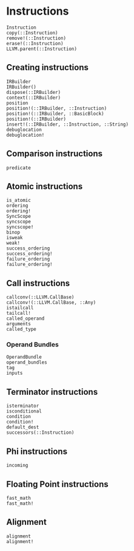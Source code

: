 # Instructions

```@docs
Instruction
copy(::Instruction)
remove!(::Instruction)
erase!(::Instruction)
LLVM.parent(::Instruction)
```

## Creating instructions

```@docs
IRBuilder
IRBuilder()
dispose(::IRBuilder)
context(::IRBuilder)
position
position!(::IRBuilder, ::Instruction)
position!(::IRBuilder, ::BasicBlock)
position!(::IRBuilder)
insert!(::IRBuilder, ::Instruction, ::String)
debuglocation
debuglocation!
```


## Comparison instructions

```@docs
predicate
```

## Atomic instructions

```@docs
is_atomic
ordering
ordering!
SyncScope
syncscope
syncscope!
binop
isweak
weak!
success_ordering
success_ordering!
failure_ordering
failure_ordering!
```

## Call instructions

```@docs
callconv(::LLVM.CallBase)
callconv!(::LLVM.CallBase, ::Any)
istailcall
tailcall!
called_operand
arguments
called_type
```

### Operand Bundles

```@docs
OperandBundle
operand_bundles
tag
inputs
```

## Terminator instructions

```@docs
isterminator
isconditional
condition
condition!
default_dest
successors(::Instruction)
```

## Phi instructions

```@docs
incoming
```

## Floating Point instructions

```@docs
fast_math
fast_math!
```

## Alignment

```@docs
alignment
alignment!
```
